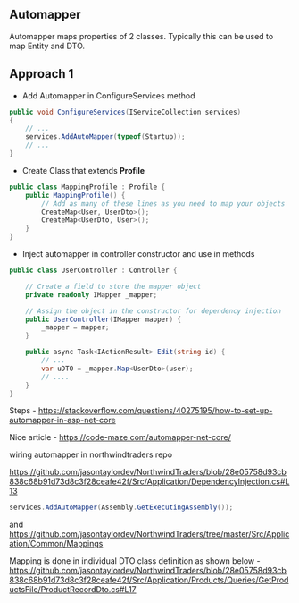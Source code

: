 ## Automapper
Automapper maps properties of 2 classes. Typically this can be used to map Entity and DTO.

## Approach 1
- Add Automapper in ConfigureServices method
```cs
public void ConfigureServices(IServiceCollection services)
{
    // ...
    services.AddAutoMapper(typeof(Startup));
    // ...
}
```

- Create Class that extends **Profile**
```cs
public class MappingProfile : Profile {
    public MappingProfile() {
        // Add as many of these lines as you need to map your objects
        CreateMap<User, UserDto>();
        CreateMap<UserDto, User>();
    }
}
```

- Inject automapper in controller constructor and use in methods
```cs
public class UserController : Controller {

    // Create a field to store the mapper object
    private readonly IMapper _mapper;

    // Assign the object in the constructor for dependency injection
    public UserController(IMapper mapper) {
        _mapper = mapper;
    }

    public async Task<IActionResult> Edit(string id) {
        // ...
        var uDTO = _mapper.Map<UserDto>(user);
        // .... 
    }
}
```
Steps - 
https://stackoverflow.com/questions/40275195/how-to-set-up-automapper-in-asp-net-core

Nice article - 
https://code-maze.com/automapper-net-core/

wiring automapper in northwindtraders repo

https://github.com/jasontaylordev/NorthwindTraders/blob/28e05758d93cb838c68b91d73d8c3f28ceafe42f/Src/Application/DependencyInjection.cs#L13
```cs
services.AddAutoMapper(Assembly.GetExecutingAssembly());
```
and https://github.com/jasontaylordev/NorthwindTraders/tree/master/Src/Application/Common/Mappings

Mapping is done in individual DTO class definition as shown below - 
https://github.com/jasontaylordev/NorthwindTraders/blob/28e05758d93cb838c68b91d73d8c3f28ceafe42f/Src/Application/Products/Queries/GetProductsFile/ProductRecordDto.cs#L17
